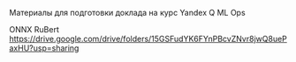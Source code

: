 Материалы для подготовки доклада на курс Yandex Q ML Ops

ONNX RuBert https://drive.google.com/drive/folders/15GSFudYK6FYnPBcvZNvr8jwQ8uePaxHU?usp=sharing
